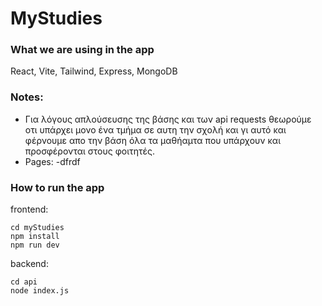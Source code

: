 # MyStudies

### What we are using in the app
React, Vite, Tailwind, Express, MongoDB

### Notes:
- Για λόγους απλούσευσης της βάσης και των api requests θεωρούμε οτι υπάρχει μονο ένα τμήμα σε αυτη την σχολή και γι αυτό και φέρνουμε απο την βάση όλα τα μαθήαμτα που υπάρχουν και προσφέρονται στους φοιτητές.
- Pages:
    -dfrdf

### How to run the app
frontend:
```
cd myStudies 
npm install
npm run dev
```

backend:
```
cd api
node index.js
```
